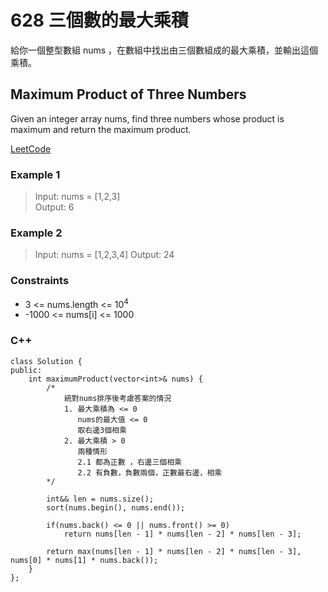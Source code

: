 # 628 三個數的最大乘積

給你一個整型數組 nums ，在數組中找出由三個數組成的最大乘積，並輸出這個乘積。


##  Maximum Product of Three Numbers

Given an integer array nums, find three numbers whose product is maximum and return the maximum product.

[LeetCode](https://leetcode.cn/problems/maximum-product-of-three-numbers/)

### Example 1

> Input: nums = [1,2,3]  
Output: 6  

### Example 2


> Input: nums = [1,2,3,4]
Output: 24


### Constraints

* 3 <= nums.length <= 10<sup>4</sup>
* -1000 <= nums[i] <= 1000


### C++ 

```
class Solution {
public:
    int maximumProduct(vector<int>& nums) {
        /*
            統對nums排序後考慮答案的情況
            1. 最大乘積為 <= 0
               nums的最大值 <= 0  
               取右邊3個相乘 
            2. 最大乘積 > 0
               兩種情形 
               2.1 都為正數 ，右邊三個相乘
               2.2 有負數，負數兩個，正數最右邊，相乘
        */  

        int&& len = nums.size();
        sort(nums.begin(), nums.end());
        
        if(nums.back() <= 0 || nums.front() >= 0)
            return nums[len - 1] * nums[len - 2] * nums[len - 3];
        
        return max(nums[len - 1] * nums[len - 2] * nums[len - 3], nums[0] * nums[1] * nums.back());
    }
};
```
